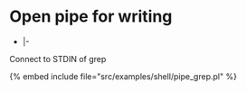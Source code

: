 # Open pipe for writing

* |-

Connect to STDIN of grep

{% embed include file="src/examples/shell/pipe_grep.pl" %}


